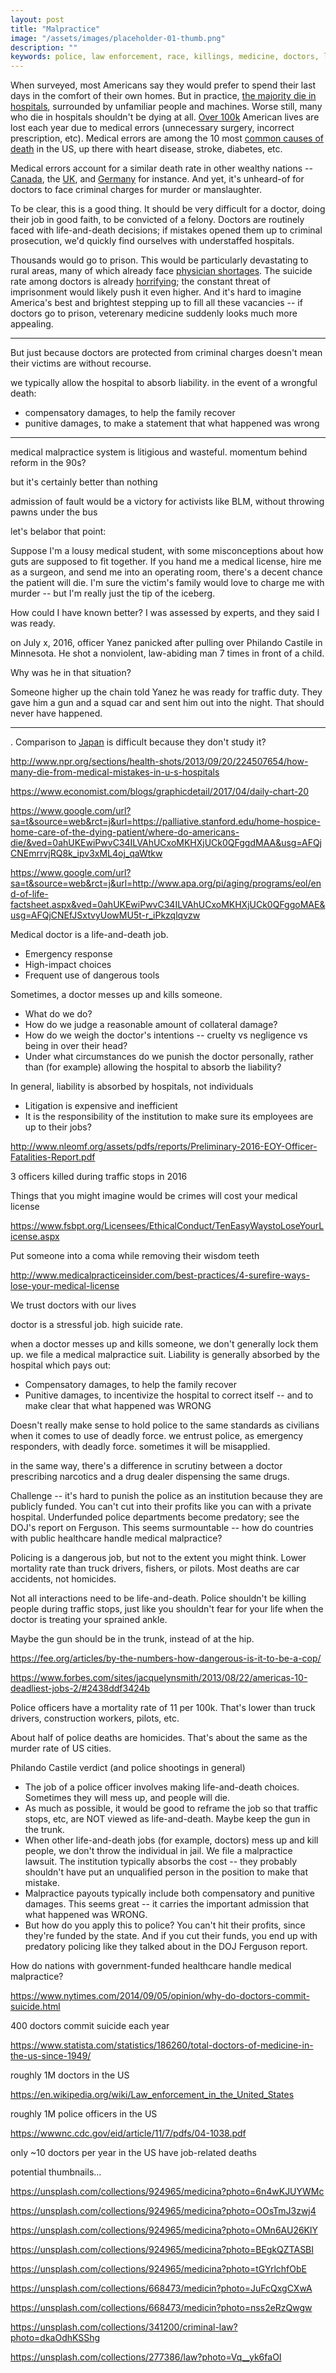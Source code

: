 ```yaml
---
layout: post
title: "Malpractice"
image: "/assets/images/placeholder-01-thumb.png"
description: ""
keywords: police, law enforcement, race, killings, medicine, doctors, litigation, court, politics
---
```



When surveyed, most Americans say they would prefer to spend their last days in the comfort of their own homes. But in practice, [the majority die in hospitals](https://palliative.stanford.edu/home-hospice-home-care-of-the-dying-patient/where-do-americans-die/), surrounded by unfamiliar people and machines. Worse still, many who die in hospitals shouldn't be dying at all. [Over 100k](http://www.npr.org/sections/health-shots/2013/09/20/224507654/how-many-die-from-medical-mistakes-in-u-s-hospitals) American lives are lost each year due to medical errors (unnecessary surgery, incorrect prescription, etc). Medical errors are among the 10 most [common causes of death](https://www.cdc.gov/nchs/fastats/leading-causes-of-death.htm) in the US, up there with heart disease, stroke, diabetes, etc. 

Medical errors account for a similar death rate in other wealthy nations -- [Canada](http://globalnews.ca/news/3026275/1-in-18-canadian-hospital-patients-experience-harm-from-preventable-errors-study/), the [UK](https://www.theguardian.com/society/2015/jul/14/avoidable-deaths-nhs-hospitals-study), and [Germany](http://www.upi.com/17000-die-in-Germany-from-medical-errors/52721267847072/) for instance. And yet, it's unheard-of for doctors to face criminal charges for murder or manslaughter. 

To be clear, this is a good thing. It should be very difficult for a doctor, doing their job in good faith, to be convicted of a felony. Doctors are routinely faced with life-and-death decisions; if mistakes opened them up to criminal prosecution, we'd quickly find ourselves with understaffed hospitals. 


Thousands would go to prison. This would be particularly devastating to rural areas, many of which already face [physician shortages](https://www.federalregister.gov/documents/2016/07/01/2016-15678/lists-of-designated-primary-medical-care-mental-health-and-dental-health-professional-shortage-areas). The suicide rate among doctors is already [horrifying](https://www.nytimes.com/2014/09/05/opinion/why-do-doctors-commit-suicide.html); the constant threat of imprisonment would likely push it even higher. And it's hard to imagine America's best and brightest stepping up to fill all these vacancies -- if doctors go to prison, veterenary medicine suddenly looks much more appealing.




---

But just because doctors are protected from criminal charges doesn't mean their victims are without recourse. 

we typically allow the hospital to absorb liability. in the event of a wrongful death:

- compensatory damages, to help the family recover
- punitive damages, to make a statement that what happened was wrong

---

medical malpractice system is litigious and wasteful. momentum behind reform in the 90s? 

but it's certainly better than nothing

admission of fault would be a victory for activists like BLM, without throwing pawns under the bus

let's belabor that point: 

Suppose I'm a lousy medical student, with some misconceptions about how guts are supposed to fit together. If you hand me a medical license, hire me as a surgeon, and send me into an operating room, there's a decent chance the patient will die. I'm sure the victim's family would love to charge me with murder -- but I'm really just the tip of the iceberg. 

How could I have known better? I was assessed by experts, and they said I was ready. 

on July x, 2016, officer Yanez panicked after pulling over Philando Castile in Minnesota. He shot a nonviolent, law-abiding man 7 times in front of a child. 

Why was he in that situation? 

Someone higher up the chain told Yanez he was ready for traffic duty. They gave him a gun and a squad car and sent him out into the night. That should never have happened. 



---


. Comparison to [Japan](http://www.japantimes.co.jp/news/2015/10/05/reference/shortcomings-identified-new-reporting-system-hospital-deaths/#.WWfX8dPytTY) is difficult because they don't study it?

http://www.npr.org/sections/health-shots/2013/09/20/224507654/how-many-die-from-medical-mistakes-in-u-s-hospitals

https://www.economist.com/blogs/graphicdetail/2017/04/daily-chart-20

https://www.google.com/url?sa=t&source=web&rct=j&url=https://palliative.stanford.edu/home-hospice-home-care-of-the-dying-patient/where-do-americans-die/&ved=0ahUKEwiPwvC34ILVAhUCxoMKHXjUCk0QFggdMAA&usg=AFQjCNEmrrvjRQ8k_ipv3xML4oj_qaWtkw

https://www.google.com/url?sa=t&source=web&rct=j&url=http://www.apa.org/pi/aging/programs/eol/end-of-life-factsheet.aspx&ved=0ahUKEwiPwvC34ILVAhUCxoMKHXjUCk0QFggoMAE&usg=AFQjCNEfJSxtvyUowMU5t-r_iPkzqlqvzw





Medical doctor is a life-and-death job. 

- Emergency response
- High-impact choices
- Frequent use of dangerous tools

Sometimes, a doctor messes up and kills someone. 

- What do we do?
- How do we judge a reasonable amount of collateral damage?
- How do we weigh the doctor's intentions -- cruelty vs negligence vs being in over their head?
- Under what circumstances do we punish the doctor personally, rather than (for example) allowing the hospital to absorb the liability?

In general, liability is absorbed by hospitals, not individuals

- Litigation is expensive and inefficient
- It is the responsibility of the institution to make sure its employees are up to their jobs?

http://www.nleomf.org/assets/pdfs/reports/Preliminary-2016-EOY-Officer-Fatalities-Report.pdf

3 officers killed during traffic stops in 2016



Things that you might imagine would be crimes will cost your medical license

https://www.fsbpt.org/Licensees/EthicalConduct/TenEasyWaystoLoseYourLicense.aspx

Put someone into a coma while removing their wisdom teeth

http://www.medicalpracticeinsider.com/best-practices/4-surefire-ways-lose-your-medical-license


We trust doctors with our lives

doctor is a stressful job. high suicide rate.

when a doctor messes up and kills someone, we don't generally lock them up. we file a medical malpractice suit. Liability is generally absorbed by the hospital which pays out:

- Compensatory damages, to help the family recover
- Punitive damages, to incentivize the hospital to correct itself -- and to make clear that what happened was WRONG

Doesn't really make sense to hold police to the same standards as civilians when it comes to use of deadly force. we entrust police, as emergency responders, with deadly force. sometimes it will be misapplied. 

in the same way, there's a difference in scrutiny between a doctor prescribing narcotics and a drug dealer dispensing the same drugs. 

Challenge -- it's hard to punish the police as an institution because they are publicly funded. You can't cut into their profits like you can with a private hospital. Underfunded police departments become predatory; see the DOJ's report on Ferguson. This seems surmountable -- how do countries with public healthcare handle medical malpractice? 

Policing is a dangerous job, but not to the extent you might think. Lower mortality rate than truck drivers, fishers, or pilots. Most deaths are car accidents, not homicides. 

Not all interactions need to be life-and-death. Police shouldn't be killing people during traffic stops, just like you shouldn't fear for your life when the doctor is treating your sprained ankle. 

Maybe the gun should be in the trunk, instead of at the hip. 

https://fee.org/articles/by-the-numbers-how-dangerous-is-it-to-be-a-cop/

https://www.forbes.com/sites/jacquelynsmith/2013/08/22/americas-10-deadliest-jobs-2/#2438ddf3424b

Police officers have a mortality rate of 11 per 100k. That's lower than truck drivers, construction workers, pilots, etc.

About half of police deaths are homicides. That's about the same as the murder rate of US cities.

Philando Castile verdict (and police shootings in general)
- The job of a police officer involves making life-and-death choices. Sometimes they will mess up, and people will die.
- As much as possible, it would be good to reframe the job so that traffic stops, etc, are NOT viewed as life-and-death. Maybe keep the gun in the trunk.
- When other life-and-death jobs (for example, doctors) mess up and kill people, we don't throw the individual in jail. We file a malpractice lawsuit. The institution typically absorbs the cost -- they probably shouldn't have put an unqualified person in the position to make that mistake.
- Malpractice payouts typically include both compensatory and punitive damages. This seems great -- it carries the important admission that what happened was WRONG.
- But how do you apply this to police? You can't hit their profits, since they're funded by the state. And if you cut their funds, you end up with predatory policing like they talked about in the DOJ Ferguson report.


How do nations with government-funded healthcare handle medical malpractice?

https://www.nytimes.com/2014/09/05/opinion/why-do-doctors-commit-suicide.html

400 doctors commit suicide each year

https://www.statista.com/statistics/186260/total-doctors-of-medicine-in-the-us-since-1949/

roughly 1M doctors in the US

https://en.wikipedia.org/wiki/Law_enforcement_in_the_United_States

roughly 1M police officers in the US

https://wwwnc.cdc.gov/eid/article/11/7/pdfs/04-1038.pdf

only ~10 doctors per year in the US have job-related deaths

potential thumbnails...

https://unsplash.com/collections/924965/medicina?photo=6n4wKJUYWMc

https://unsplash.com/collections/924965/medicina?photo=OOsTmJ3zwj4

https://unsplash.com/collections/924965/medicina?photo=OMn6AU26KlY

https://unsplash.com/collections/924965/medicina?photo=BEgkQZTASBI

https://unsplash.com/collections/924965/medicina?photo=tGYrlchfObE

https://unsplash.com/collections/668473/medicin?photo=JuFcQxgCXwA

https://unsplash.com/collections/668473/medicin?photo=nss2eRzQwgw

https://unsplash.com/collections/341200/criminal-law?photo=dkaOdhKSShg

https://unsplash.com/collections/277386/law?photo=Vq__yk6faOI
